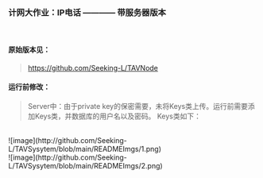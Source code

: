 ### 计网大作业：IP电话  ———— 带服务器版本
<br>

#### 原始版本见：
> https://github.com/Seeking-L/TAVNode

#### 运行前修改：
> Server中：由于private key的保密需要，未将Keys类上传。运行前需要添加Keys类，并数据库的用户名以及密码。 Keys类如下：
<br>
![image](http://github.com/Seeking-L/TAVSysytem/blob/main/READMEImgs/1.png)
<br>
![image](http://github.com/Seeking-L/TAVSysytem/blob/main/READMEImgs/2.png)